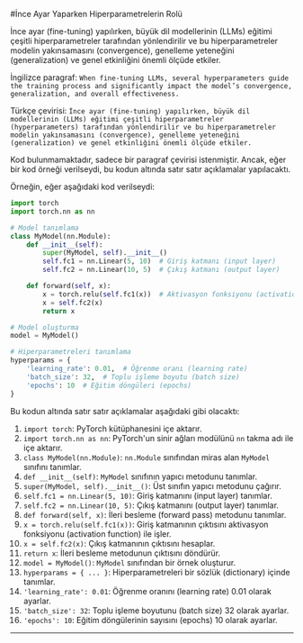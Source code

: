 #İnce Ayar Yaparken Hiperparametrelerin Rolü

İnce ayar (fine-tuning) yapılırken, büyük dil modellerinin (LLMs) eğitimi çeşitli hiperparametreler tarafından yönlendirilir ve bu hiperparametreler modelin yakınsamasını (convergence), genelleme yeteneğini (generalization) ve genel etkinliğini önemli ölçüde etkiler.

İngilizce paragraf:
`When fine-tuning LLMs, several hyperparameters guide the training process and significantly impact the model’s convergence, generalization, and overall effectiveness.`

Türkçe çevirisi:
`İnce ayar (fine-tuning) yapılırken, büyük dil modellerinin (LLMs) eğitimi çeşitli hiperparametreler (hyperparameters) tarafından yönlendirilir ve bu hiperparametreler modelin yakınsamasını (convergence), genelleme yeteneğini (generalization) ve genel etkinliğini önemli ölçüde etkiler.`

Kod bulunmamaktadır, sadece bir paragraf çevirisi istenmiştir. Ancak, eğer bir kod örneği verilseydi, bu kodun altında satır satır açıklamalar yapılacaktı.

Örneğin, eğer aşağıdaki kod verilseydi:
```python
import torch
import torch.nn as nn

# Model tanımlama
class MyModel(nn.Module):
    def __init__(self):
        super(MyModel, self).__init__()
        self.fc1 = nn.Linear(5, 10)  # Giriş katmanı (input layer)
        self.fc2 = nn.Linear(10, 5)  # Çıkış katmanı (output layer)

    def forward(self, x):
        x = torch.relu(self.fc1(x))  # Aktivasyon fonksiyonu (activation function)
        x = self.fc2(x)
        return x

# Model oluşturma
model = MyModel()

# Hiperparametreleri tanımlama
hyperparams = {
    'learning_rate': 0.01,  # Öğrenme oranı (learning rate)
    'batch_size': 32,  # Toplu işleme boyutu (batch size)
    'epochs': 10  # Eğitim döngüleri (epochs)
}
```
Bu kodun altında satır satır açıklamalar aşağıdaki gibi olacaktı:

1. `import torch`: PyTorch kütüphanesini içe aktarır.
2. `import torch.nn as nn`: PyTorch'un sinir ağları modülünü `nn` takma adı ile içe aktarır.
3. `class MyModel(nn.Module)`: `nn.Module` sınıfından miras alan `MyModel` sınıfını tanımlar.
4. `def __init__(self)`: `MyModel` sınıfının yapıcı metodunu tanımlar.
5. `super(MyModel, self).__init__()`: Üst sınıfın yapıcı metodunu çağırır.
6. `self.fc1 = nn.Linear(5, 10)`: Giriş katmanını (input layer) tanımlar.
7. `self.fc2 = nn.Linear(10, 5)`: Çıkış katmanını (output layer) tanımlar.
8. `def forward(self, x)`: İleri besleme (forward pass) metodunu tanımlar.
9. `x = torch.relu(self.fc1(x))`: Giriş katmanının çıktısını aktivasyon fonksiyonu (activation function) ile işler.
10. `x = self.fc2(x)`: Çıkış katmanının çıktısını hesaplar.
11. `return x`: İleri besleme metodunun çıktısını döndürür.
12. `model = MyModel()`: `MyModel` sınıfından bir örnek oluşturur.
13. `hyperparams = { ... }`: Hiperparametreleri bir sözlük (dictionary) içinde tanımlar.
14. `'learning_rate': 0.01`: Öğrenme oranını (learning rate) 0.01 olarak ayarlar.
15. `'batch_size': 32`: Toplu işleme boyutunu (batch size) 32 olarak ayarlar.
16. `'epochs': 10`: Eğitim döngülerinin sayısını (epochs) 10 olarak ayarlar.

---

